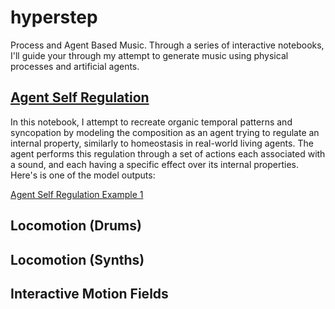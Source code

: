 # hyperstep

Process and Agent Based Music.
Through a series of interactive notebooks, I'll guide your through my attempt to generate music using physical processes and artificial agents.
## [Agent Self Regulation](https://github.com/a-sumo/hyperstep/blob/main/agent_self_regulation.ipynb)
  In this notebook, I attempt to recreate organic temporal patterns and syncopation by modeling the composition as an agent trying to regulate an internal property, similarly to homeostasis in real-world living agents. The agent performs this regulation through a set of actions each associated with a sound, and each having a specific effect over its internal properties.
Here's is one of the model outputs:

 [Agent Self Regulation Example 1](https://user-images.githubusercontent.com/75185852/174502800-3452d939-b6da-4998-90c9-3c02c7bb5346.mp4)

## Locomotion (Drums)

## Locomotion (Synths)

## Interactive Motion Fields
